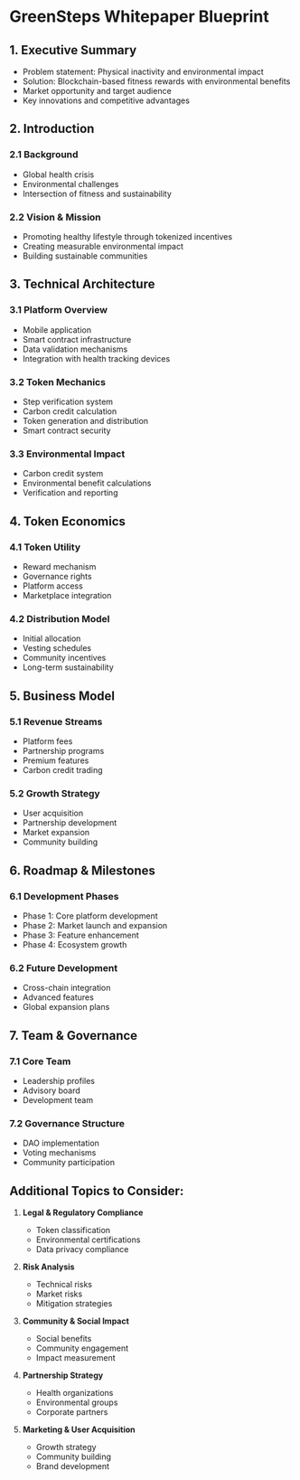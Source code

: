 # GreenSteps Whitepaper Blueprint

## 1. Executive Summary

- Problem statement: Physical inactivity and environmental impact
- Solution: Blockchain-based fitness rewards with environmental benefits
- Market opportunity and target audience
- Key innovations and competitive advantages

## 2. Introduction

### 2.1 Background

- Global health crisis
- Environmental challenges
- Intersection of fitness and sustainability

### 2.2 Vision & Mission

- Promoting healthy lifestyle through tokenized incentives
- Creating measurable environmental impact
- Building sustainable communities

## 3. Technical Architecture

### 3.1 Platform Overview

- Mobile application
- Smart contract infrastructure
- Data validation mechanisms
- Integration with health tracking devices

### 3.2 Token Mechanics

- Step verification system
- Carbon credit calculation
- Token generation and distribution
- Smart contract security

### 3.3 Environmental Impact

- Carbon credit system
- Environmental benefit calculations
- Verification and reporting

## 4. Token Economics

### 4.1 Token Utility

- Reward mechanism
- Governance rights
- Platform access
- Marketplace integration

### 4.2 Distribution Model

- Initial allocation
- Vesting schedules
- Community incentives
- Long-term sustainability

## 5. Business Model

### 5.1 Revenue Streams

- Platform fees
- Partnership programs
- Premium features
- Carbon credit trading

### 5.2 Growth Strategy

- User acquisition
- Partnership development
- Market expansion
- Community building

## 6. Roadmap & Milestones

### 6.1 Development Phases

- Phase 1: Core platform development
- Phase 2: Market launch and expansion
- Phase 3: Feature enhancement
- Phase 4: Ecosystem growth

### 6.2 Future Development

- Cross-chain integration
- Advanced features
- Global expansion plans

## 7. Team & Governance

### 7.1 Core Team

- Leadership profiles
- Advisory board
- Development team

### 7.2 Governance Structure

- DAO implementation
- Voting mechanisms
- Community participation

## Additional Topics to Consider:

1. **Legal & Regulatory Compliance**

   - Token classification
   - Environmental certifications
   - Data privacy compliance

2. **Risk Analysis**

   - Technical risks
   - Market risks
   - Mitigation strategies

3. **Community & Social Impact**

   - Social benefits
   - Community engagement
   - Impact measurement

4. **Partnership Strategy**

   - Health organizations
   - Environmental groups
   - Corporate partners

5. **Marketing & User Acquisition**
   - Growth strategy
   - Community building
   - Brand development
